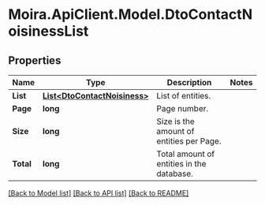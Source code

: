 # Moira.ApiClient.Model.DtoContactNoisinessList

## Properties

Name | Type | Description | Notes
------------ | ------------- | ------------- | -------------
**List** | [**List&lt;DtoContactNoisiness&gt;**](DtoContactNoisiness.md) | List of entities. | 
**Page** | **long** | Page number. | 
**Size** | **long** | Size is the amount of entities per Page. | 
**Total** | **long** | Total amount of entities in the database. | 

[[Back to Model list]](../../README.md#documentation-for-models) [[Back to API list]](../../README.md#documentation-for-api-endpoints) [[Back to README]](../../README.md)

